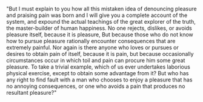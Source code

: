 "But I must explain to you how all this mistaken idea of denouncing pleasure and praising pain was born and
I will give you a complete account of the system, and expound the actual teachings of the great explorer of the truth, the master-builder of human
happiness. No one rejects, dislikes, or avoids pleasure itself, because it is pleasure,
But because those who do not know how to pursue pleasure rationally encounter consequences that are extremely painful.
Nor again is there anyone who loves or pursues or desires to obtain pain of itself, because it is pain, but because
occasionally circumstances occur in which toil and pain can procure him some great pleasure. To take a trivial example,
which of us ever undertakes laborious physical exercise, except to obtain some advantage from it? But who has any right
to find fault with a man who chooses to enjoy a pleasure that has no annoying consequences, or one who avoids a pain
that produces no resultant pleasure?"
